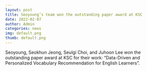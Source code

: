 ```yaml
---
layout: post
title: Seoyoung’s team won the outstanding paper award at KSC
date: 2022-02-07
author: Admin
categories: news
img: default.png
thumb: default.png
---
```


Seoyoung, Seokhun Jeong, Seulgi Choi, and Juhoon Lee won the outstanding paper award at KSC for their work: “Data-Driven and Personalized Vocabulary Recommendation for English Learners”.
